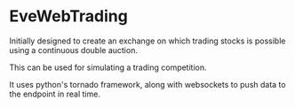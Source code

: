 EveWebTrading
=============

Initially designed to create an exchange on which trading stocks is possible using a continuous double auction.

This can be used for simulating a trading competition.

It uses python's tornado framework, along with websockets to push data to the endpoint in real time.
